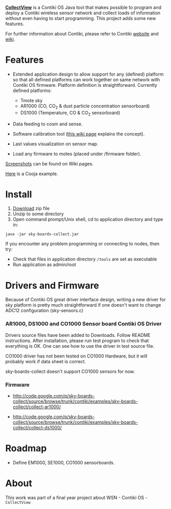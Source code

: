 **[CollectView](https://github.com/contiki-os/contiki/tree/master/tools/collect-view)** is a Contiki OS Java tool that makes possible to program and deploy a Contiki wireless sensor network and collect loads of information without even having to start programming. This project adds some new features.

For further information about Contiki, please refer to Contiki [website](http://www.contiki-os.org/) and [wiki](http://wiki.contiki-os.org/).

# Features #

  * Extended application design to allow support for any (defined) platform so that all defined platforms can work together on same network with Contiki OS firmware. Platform definition is straightforward. Currently defined platforms:
    * Tmote sky
    * AR1000 (CO, CO<sub>2</sub> & dust particle concentration sensorboard)
    * DS1000 (Temperature, CO & CO<sub>2</sub> sensorboard)

  * Data feeding to cosm and sense.
  * Software calibration tool ([this wiki page](http://code.google.com/p/sky-boards-collect/wiki/AdjustConversionExpresion) explains the concept).
  * Last values visualization on sensor map.
  * Load any firmware to motes (placed under /firmware folder).

[Screenshots](http://code.google.com/p/sky-boards-collect/wiki/Screenshots) can be found on Wiki pages.

[Here](http://code.google.com/p/sky-boards-collect/source/browse/trunk/contiki/examples/sky-boards-collect/cooja-test/) is a Cooja example.


# Install #

  1. [Download](https://sky-boards-collect.googlecode.com/files/sky-boards-collect-1.6b.zip) zip file
  1. Unzip to some directory
  1. Open command prompt/Unix shell, cd to application directory and type in:
```
java -jar sky-boards-collect.jar
```

If you encounter any problem programming or connecting to nodes, then try:
  * Check that files in application directory `/tools` are set as executable
  * Run application as admin/root


# Drivers and Firmware #

Because of Contiki OS great driver interface design, writing a new driver for sky platform is pretty much straightforward if one doesn't want to change ADC12 configuration (sky-sensors.c)

### AR1000, DS1000 and CO1000 Sensor board Contiki OS Driver ###
Drivers source files have been added to Downloads. Follow README instructions. After installation, please run test program to check that everything is OK. One can see how to use the driver in test source file.

CO1000 driver has not been tested on CO1000 Hardware, but it will probably work if data sheet is correct.

sky-boards-collect doesn't support CO1000 sensors for now.

### Firmware ###

  * http://code.google.com/p/sky-boards-collect/source/browse/trunk/contiki/examples/sky-boards-collect/collect-ar1000/

  * http://code.google.com/p/sky-boards-collect/source/browse/trunk/contiki/examples/sky-boards-collect/collect-ds1000/


# Roadmap #

  * Define EM1000, SE1000, CO1000 sensorboards.

# About #

This work was part of a final year project about WSN - Contiki OS - `CollectView`